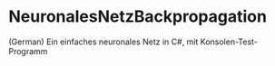 # NeuronalesNetzBackpropagation
(German) Ein einfaches neuronales Netz in C#, mit Konsolen-Test-Programm
